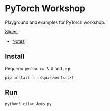 # PyTorch Workshop

Playground and examples for PyTorch workshop.

[Slides](https://docs.google.com/presentation/d/10sPUIANwhtgcnYyHrwIBqtmxIRLeRFY4hrxt7AZtdqM/edit?usp=sharing)
- [Notes](https://yonvictor.notion.site/PyTorch-Workshop-a10ea4d493e24fbe93157f018c5bcb78)

## Install

Required `python >= 3.8` and `pip`

```shell script
pip install -r requirements.txt
```

## Run

```shell script
python3 cifar_demo.py
```